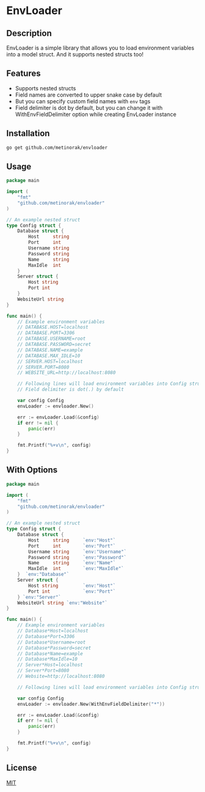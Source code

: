 # EnvLoader
## Description
EnvLoader is a simple library that allows you to load environment variables into a model struct. And it supports nested structs too!

## Features
- Supports nested structs
- Field names are converted to upper snake case by default
- But you can specify custom field names with `env` tags
- Field delimiter is dot by default, but you can change it with WithEnvFieldDelimiter option while creating EnvLoader instance

## Installation
```bash
go get github.com/metinorak/envloader
```

## Usage
```go
package main

import (
    "fmt"
    "github.com/metinorak/envloader"
)

// An example nested struct
type Config struct {
    Database struct {
        Host     string
        Port     int    
        Username string 
        Password string 
        Name     string
        MaxIdle  int
    }
    Server struct {
        Host string 
        Port int    
    }
    WebsiteUrl string
}

func main() {
    // Example environment variables
    // DATABASE.HOST=localhost
    // DATABASE.PORT=3306
    // DATABASE.USERNAME=root
    // DATABASE.PASSWORD=secret
    // DATABASE.NAME=example
    // DATABASE.MAX_IDLE=10
    // SERVER.HOST=localhost
    // SERVER.PORT=8080
    // WEBSITE_URL=http://localhost:8080

    // Following lines will load environment variables into Config struct
    // Field delimiter is dot(.) by default

    var config Config
    envLoader := envloader.New()

    err := envLoader.Load(&config)
    if err != nil {
        panic(err)
    }

    fmt.Printf("%+v\n", config)
}
```

## With Options
```go
package main

import (
    "fmt"
    "github.com/metinorak/envloader"
)

// An example nested struct
type Config struct {
    Database struct {
        Host     string     `env:"Host"`
        Port     int        `env:"Port"`
        Username string     `env:"Username"`
        Password string     `env:"Password"`
        Name     string     `env:"Name"`
        MaxIdle  int        `env:"MaxIdle"`
    }  `env:"Database"`
    Server struct {
        Host string         `env:"Host"`
        Port int            `env:"Port"`
    } `env:"Server"`
    WebsiteUrl string `env:"Website"`
}

func main() {
    // Example environment variables
    // Database*Host=localhost
    // Database*Port=3306
    // Database*Username=root
    // Database*Password=secret
    // Database*Name=example
    // Database*MaxIdle=10
    // Server*Host=localhost
    // Server*Port=8080
    // Website=http://localhost:8080

    // Following lines will load environment variables into Config struct

    var config Config
    envLoader := envloader.New(WithEnvFieldDelimiter("*"))

    err := envLoader.Load(&config)
    if err != nil {
        panic(err)
    }

    fmt.Printf("%+v\n", config)
}

```

## License
[MIT](https://choosealicense.com/licenses/mit/)
